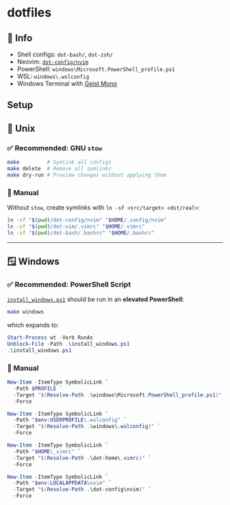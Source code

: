 # dotfiles

## 📁 Info

* Shell configs: `dot-bash/`, `dot-zsh/`
* Neovim: [`dot-config/nvim`](./dot-config/nvim/README.md)
* PowerShell: `windows\Microsoft.PowerShell_profile.ps1`
* WSL: `windows\.wslconfig`
* Windows Terminal with [Geist Mono](https://vercel.com/font)

##  Setup
## 🐧 Unix
### ✅ Recommended: GNU `stow`

```bash
make         # Symlink all configs
make delete  # Remove all symlinks
make dry-run # Preview changes without applying them
```

### 🔗 Manual

Without `stow`, create symlinks with `ln -sf <src/target> <dst/real>`:

```bash
ln -sf "$(pwd)/dot-config/nvim" "$HOME/.config/nvim"
ln -sf "$(pwd)/dot-vim/.vimrc" "$HOME/.vimrc"
ln -sf "$(pwd)/dot-bash/.bashrc" "$HOME/.bashrc"
```

---

## 🪟 Windows
### ✅ Recommended: PowerShell Script

[`install_windows.ps1`](./windows/install_windows.ps1) should be run in an **elevated PowerShell**:

```bash
make windows
```

which expands to:

```powershell
Start-Process wt -Verb RunAs
Unblock-File -Path .\install_windows.ps1
.\install_windows.ps1
```


### 🔗 Manual

```powershell
New-Item -ItemType SymbolicLink `
  -Path $PROFILE `
  -Target "$(Resolve-Path .\windows\Microsoft.PowerShell_profile.ps1)" `
  -Force

New-Item -ItemType SymbolicLink `
  -Path "$env:USERPROFILE\.wslconfig" `
  -Target "$(Resolve-Path .\windows\.wslconfig)" `
  -Force

New-Item -ItemType SymbolicLink `
  -Path "$HOME\_vimrc" `
  -Target "$(Resolve-Path .\dot-home\.vimrc)" `
  -Force

New-Item -ItemType SymbolicLink `
  -Path "$env:LOCALAPPDATA\nvim" `
  -Target "$(Resolve-Path .\dot-config\nvim)" `
  -Force
```
